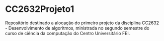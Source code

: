 # CC2632Projeto1
Repositório destinado a alocação do primeiro projeto da disciplina CC2632 - Desenvolvimento de algoritmos, ministrada no segundo semestre do curso de ciência da computação do Centro Universitário FEI.
